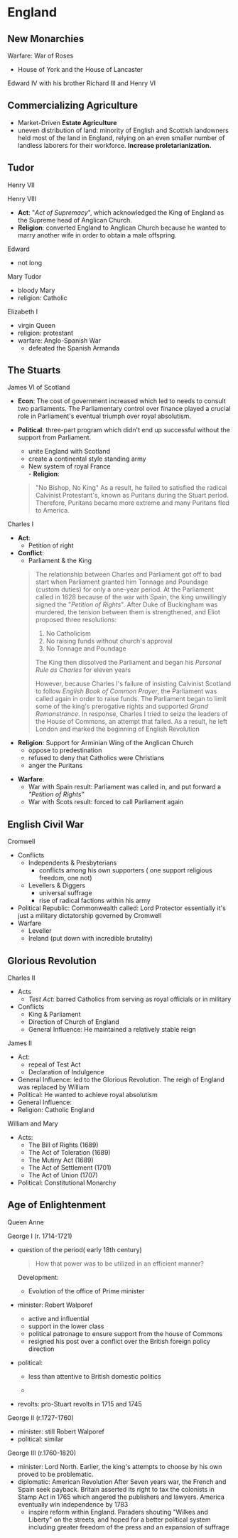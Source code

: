 
# England

## New Monarchies
Warfare: War of Roses
- House of York and the House of Lancaster

Edward IV with his brother Richard III and Henry VI

## Commercializing Agriculture
 - Market-Driven **Estate Agriculture**
 - uneven distribution of land: minority of English and Scottish landowners held most of the land in England, relying on an even smaller number of landless laborers for their workforce. **Increase proletarianization.**
## Tudor
Henry VII

Henry VIII
   * **Act**: "_Act of Supremacy_", which acknowledged the King of England as the Supreme head of Anglican Church.
   * **Religion**: converted England to Anglican Church because he wanted to marry another wife in order to obtain a male offspring.

Edward
- not long
 
Mary Tudor
- bloody Mary
- religion: Catholic

Elizabeth I
- virgin Queen
- religion: protestant
- warfare: Anglo-Spanish War
  - defeated the Spanish Armanda

## The Stuarts
James VI of Scotland
   - **Econ**: The cost of government increased which led to needs to consult two parliaments. The Parliamentary control over finance played a crucial role in Parliament's eventual triumph over royal absolutism.
   
   - **Political**: three-part program which didn't end up successful without the support from Parliament.
        - unite England with Scotland
        - create a continental style standing army
        - New  system of royal France       
    - **Religion**:
      > "No Bishop, No King"
     As a result, he failed to satisfied the radical Calvinist Protestant's, known as Puritans during the Stuart period. Therefore, Puritans became more extreme and many Puritans fled to America.

Charles I
* **Act**: 
  - Petition of right
* **Conflict**:
  *  Parliament & the King
   >The relationship between Charles and Parliament got off to bad start when Parliament granted him Tonnage and Poundage (custom duties) for only a one-year period. At the Parliament called in 1628 because of the war with Spain, the king unwillingly signed the "_Petition of Rights_". After Duke of Buckingham was murdered, the tension between them is strengthened, and Eliot proposed three resolutions: 
   >1. No Catholicism
   >2. No raising funds without church's approval
   >3. No Tonnage and Poundage
   >
  >The King then dissolved the Parliament and began his *Personal Rule as Charles* for eleven years
   >
   >However, because Charles I's failure of insisting Calvinist Scotland to follow _English Book of Common Prayer_, the Parliament was called again in order to raise funds. The Parliament began to limit some of the king's prerogative rights and supported _Grand Remonstrance_. In response, Charles I tried to seize the leaders of the House of Commons, an attempt that failed. As a result, he left London and marked the beginning of English Revolution
* **Religion**:  Support for Arminian Wing of the Anglican Church
     * oppose to predestination
     * refused to deny that Catholics were Christians
     * anger the Puritans
 - **Warfare**: 
   - War with Spain
    result: Parliament was called in, and put forward a _"Petition of Rights"_
    - War with Scots
    result: forced to call Parliament again


## English Civil War

Cromwell
 - Conflicts
   - Independents & Presbyterians
     - conflicts among his own supporters ( one support religious freedom, one not)
   - Levellers & Diggers
     -  universal suffrage
     -  rise of radical factions within his army
  - Political
     Republic: Commonwealth
     called: Lord Protector
     essentially it's just a military dictatorship governed by Cromwell
 - Warfare
   - Leveller
   - Ireland (put down with incredible brutality)

## Glorious Revolution

Charles II
- Acts
  - _Test Act_: barred Catholics from serving as royal officials or in military
 - Conflicts
   - King & Parliament
    - Direction of Church of England 
   - General Influence: He maintained a relatively stable reign
 
James II
 - Act: 
   - repeal of Test Act
   - Declaration of Indulgence
 - General Influence: led to the Glorious Revolution. The reigh of England was replaced by William
 - Political: He wanted to achieve royal absolutism
 - General Influence: 
 - Religion: Catholic England

William and Mary
  - Acts:
    - The Bill of Rights (1689)
    - The Act of Toleration (1689)
    - The Mutiny Act (1689)
    - The Act of Settlement (1701)
    - The Act of Union (1707) 
  - Political: Constitutional Monarchy

## Age of Enlightenment
Queen Anne 

George I (r. 1714-1721)
  - question of the period( early 18th century)
    > How that power was to be utilized in an efficient manner?
  
    Development: 
    - Evolution of the office of Prime minister
    
  - minister: Robert Walporef
    - active and influential
    - support in the lower class
    - political patronage to ensure support from the house of Commons
    - resigned his post over a conflict over the British foreign policy direction
  - political:
    -  less than attentive to British domestic politics
   
    - 
- revolts: pro-Stuart revolts in 1715 and 1745

George II (r.1727-1760)
  - minister: still Robert Walporef
  - political: similar

George III (r.1760-1820)
  - minister: Lord North. Earlier, the king's attempts to choose by his own proved to be problematic.
  - diplomatic: American Revolution
     After Seven years war, the French and Spain seek payback.
   Britain asserted its right to tax the colonists in Stamp Act in 1765 which angered the publishers and lawyers. America eventually win independence by 1783
     - inspire reform within England. Paraders shouting "Wilkes and Liberty" on the streets, and hoped for a better political system including greater freedom of the press and an expansion of suffrage



<!--stackedit_data:
eyJoaXN0b3J5IjpbMTU3MjgzODAxNiw0OTMxNzE0OCwtMTgxMz
g0OTQzNSwtMTQ2NzIyNTkyNSw3MzA5OTgxMTZdfQ==
-->